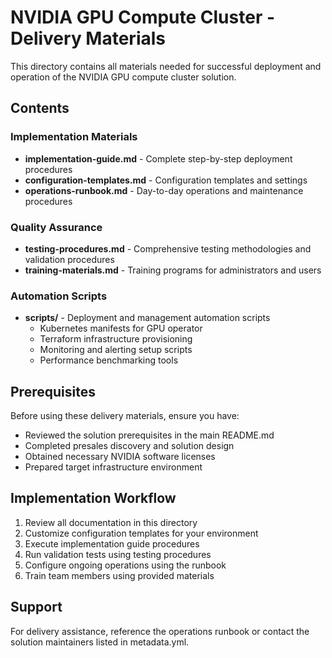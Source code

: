 # NVIDIA GPU Compute Cluster - Delivery Materials

This directory contains all materials needed for successful deployment and operation of the NVIDIA GPU compute cluster solution.

## Contents

### Implementation Materials
- **implementation-guide.md** - Complete step-by-step deployment procedures
- **configuration-templates.md** - Configuration templates and settings
- **operations-runbook.md** - Day-to-day operations and maintenance procedures

### Quality Assurance
- **testing-procedures.md** - Comprehensive testing methodologies and validation procedures
- **training-materials.md** - Training programs for administrators and users

### Automation Scripts
- **scripts/** - Deployment and management automation scripts
  - Kubernetes manifests for GPU operator
  - Terraform infrastructure provisioning
  - Monitoring and alerting setup scripts
  - Performance benchmarking tools

## Prerequisites

Before using these delivery materials, ensure you have:
- Reviewed the solution prerequisites in the main README.md
- Completed presales discovery and solution design
- Obtained necessary NVIDIA software licenses
- Prepared target infrastructure environment

## Implementation Workflow

1. Review all documentation in this directory
2. Customize configuration templates for your environment
3. Execute implementation guide procedures
4. Run validation tests using testing procedures
5. Configure ongoing operations using the runbook
6. Train team members using provided materials

## Support

For delivery assistance, reference the operations runbook or contact the solution maintainers listed in metadata.yml.
